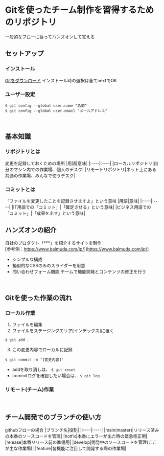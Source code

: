 # Gitを使ったチーム制作を習得するためのリポジトリ
一般的なフローに従ってハンズオンして覚える
<br>


## セットアップ
### インストール
[Gitをダウンロード](https://git-scm.com/)
インストール時の選択は全てnextでOK

### ユーザー設定
```
$ git config --global user.name "名前"
$ git config --global user.email "メールアドレス"
```
<br>


## 基本知識
### リポジトリとは
変更を記録しておくための場所
|用語|意味|
|:----|:----|
|ローカルリポジトリ|自分のマシン内での作業場、個人のデスク|
|リモートリポジトリ|ネット上にある共通の作業場、みんなで使うデスク|

### コミットとは
「ファイルを変更したことを記録させますよ」という意味
|用語|意味|
|:----|:----|
|IT用語での「コミット」|「確定させる」という意味|
|ビジネス用語での「コミット」|「成果を出す」という意味|
<br>

  
## ハンズオンの紹介
自社のプロダクト「***」を紹介するサイトを制作  
[参考例：https://www.balmuda.com/jp/](https://www.balmuda.com/jp/)  
* シンプルな構成
* 擬似的なCSSのみのスライダーを用意
* 問い合わせフォーム機能
チームで機能開発とコンテンツの修正を行う<br>
<br>


## Gitを使った作業の流れ
### ローカル作業
1. ファイルを編集  
2. ファイルをステージングエリア[インデックス]に置く
```
$ git add .
```
3. この変更内容でローカルに記録
```
$ git commit -m "[変更内容]"
```
  
* addを取り消しは、 `$ git reset`
* commitログを確認したい場合は、 `$ git log`

### リモート(チーム)作業

<br>


## チーム開発でのブランチの使い方
githubフローの場合
|ブランチ名|役割|
|:----|:----|
|main(master)|リリース済みの本番のソースコードを管理|
|hotfix|本番にエラーが出た時の緊急修正用|
|release|本番リリース前の準備用|
|develop|開発中のソースコードを管理(ここが主な作業場)|
|feature|各機能に注目して開発する際の作業場|